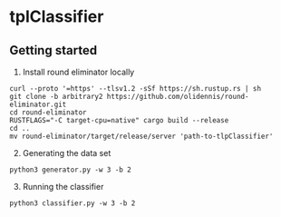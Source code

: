 # tplClassifier

## Getting started

1. Install round eliminator locally

```
curl --proto '=https' --tlsv1.2 -sSf https://sh.rustup.rs | sh
git clone -b arbitrary2 https://github.com/olidennis/round-eliminator.git
cd round-eliminator
RUSTFLAGS="-C target-cpu=native" cargo build --release
cd ..
mv round-eliminator/target/release/server 'path-to-tlpClassifier'
```

2. Generating the data set

```
python3 generator.py -w 3 -b 2
```

3. Running the classifier

```
python3 classifier.py -w 3 -b 2
```
